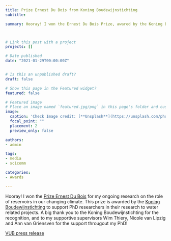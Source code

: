 ```yaml
---
title: Prize Ernest Du Bois from Koning Boudewijnstichting
subtitle:

summary: Hooray! I won the Ernest Du Bois Prize, awared by the Koning Boudewijnstichting to support PhD researchers in their research to water related projects.  



# Link this post with a project
projects: []

# Date published
date: "2021-01-29T00:00:00Z"


# Is this an unpublished draft?
draft: false

# Show this page in the Featured widget?
featured: false

# Featured image
# Place an image named `featured.jpg/png` in this page's folder and customize its options here.
image:
  caption: 'Check Image credit: [**Unsplash**](https://unsplash.com/photos/CpkOjOcXdUY)'
  focal_point: ""
  placement: 2
  preview_only: false

authors:
- admin

tags:
- media
- scicomm

categories:
- Awards

---
```


Hooray! I won the [Prize Ernest Du Bois](https://www.kbs-frb.be/nl/reservoirs-changing-climate-global-perspective) for my ongoing research on the role of reservoirs in our changing climate. This prize is awarded by the [Koning Boudewijnstichting](https://www.kbs-frb.be/en) to support PhD researchers in their research to water related projects. A big thank you to the Koning Boudewijnstichting for the recognition, and to my supportive supervisors Wim Thiery, Nicole van Lipzig and Ann van Griensven for the support througout my PhD!

[VUB press release](https://press.vub.ac.be/vub-phd-student-wins-prize-king-baudouin-foundation#)

